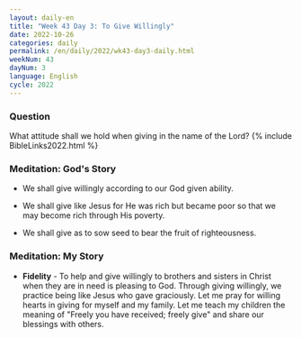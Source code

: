 ```yaml
---
layout: daily-en
title: "Week 43 Day 3: To Give Willingly"
date: 2022-10-26
categories: daily
permalink: /en/daily/2022/wk43-day3-daily.html
weekNum: 43
dayNum: 3
language: English
cycle: 2022
---
```

### Question     
What attitude shall we hold when giving in the name of the Lord?
{% include BibleLinks2022.html %} 

### Meditation: God's Story   
+ We shall give willingly according to our God given ability. 

+ We shall give like Jesus for He was rich but became poor so that we may become rich through His poverty. 

+ We shall give as to sow seed to bear the fruit of righteousness. 

### Meditation: My Story   
+ **Fidelity** - To help and give willingly to brothers and sisters in Christ when they are in need is pleasing to God. Through giving willingly, we practice being like Jesus who gave graciously. Let me pray for willing hearts in giving for myself and my family. Let me teach my children the meaning of "Freely you have received; freely give" and share our blessings with others.  
